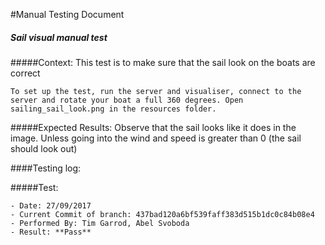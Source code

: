 #Manual Testing Document 


##### Sail visual manual test
#####Context:
    This test is to make sure that the sail look on the boats are correct
    
    To set up the test, run the server and visualiser, connect to the server and rotate your boat a full 360 degrees. Open sailing_sail_look.png in the resources folder. 
    
#####Expected Results:
    Observe that the sail looks like it does in the image. Unless going into the wind and speed is greater than 0 (the sail should look out)
    

####Testing log:

#####Test:
    
    - Date: 27/09/2017
    - Current Commit of branch: 437bad120a6bf539faff383d515b1dc0c84b08e4
    - Performed By: Tim Garrod, Abel Svoboda
    - Result: **Pass**

    

    
